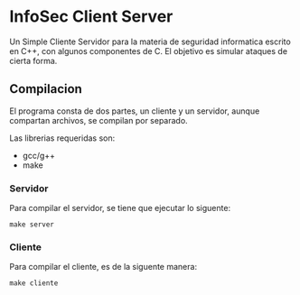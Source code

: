 # InfoSec Client Server
Un Simple Cliente Servidor para la materia de seguridad informatica escrito en C++, con algunos componentes de C. El objetivo es simular ataques de cierta forma.

## Compilacion
El programa consta de dos partes, un cliente y un servidor, aunque compartan archivos, se compilan por separado.

Las librerias requeridas son:
* gcc/g++
* make

### Servidor
Para compilar el servidor, se tiene que ejecutar lo siguente:
```
make server
```

### Cliente
Para compilar el cliente, es de la siguente manera:
```
make cliente
```
